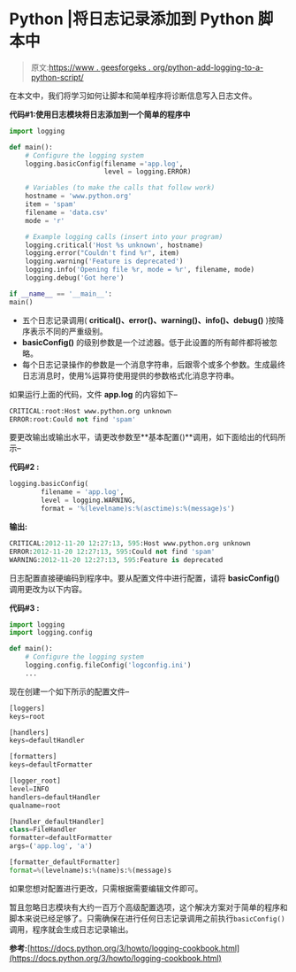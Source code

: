 # Python |将日志记录添加到 Python 脚本中

> 原文:[https://www . geesforgeks . org/python-add-logging-to-a-python-script/](https://www.geeksforgeeks.org/python-add-logging-to-a-python-script/)

在本文中，我们将学习如何让脚本和简单程序将诊断信息写入日志文件。

**代码#1:使用日志模块将日志添加到一个简单的程序中**

```py
import logging

def main():
    # Configure the logging system
    logging.basicConfig(filename ='app.log',
                        level = logging.ERROR)

    # Variables (to make the calls that follow work)
    hostname = 'www.python.org'
    item = 'spam'
    filename = 'data.csv'
    mode = 'r'

    # Example logging calls (insert into your program)
    logging.critical('Host %s unknown', hostname)
    logging.error("Couldn't find %r", item)
    logging.warning('Feature is deprecated')
    logging.info('Opening file %r, mode = %r', filename, mode)
    logging.debug('Got here')

if __name__ == '__main__':
main()
```

*   五个日志记录调用( **critical()、error()、warning()、info()、debug()** )按降序表示不同的严重级别。
*   **basicConfig()** 的级别参数是一个过滤器。低于此设置的所有邮件都将被忽略。
*   每个日志记录操作的参数是一个消息字符串，后跟零个或多个参数。生成最终日志消息时，使用%运算符使用提供的参数格式化消息字符串。

如果运行上面的代码，文件 **app.log** 的内容如下–

```py
CRITICAL:root:Host www.python.org unknown
ERROR:root:Could not find 'spam'
```

要更改输出或输出水平，请更改参数至**基本配置()**调用，如下面给出的代码所示–

**代码#2 :**

```py
logging.basicConfig( 
        filename = 'app.log', 
        level = logging.WARNING, 
        format = '%(levelname)s:%(asctime)s:%(message)s')
```

**输出:**

```py
CRITICAL:2012-11-20 12:27:13, 595:Host www.python.org unknown
ERROR:2012-11-20 12:27:13, 595:Could not find 'spam'
WARNING:2012-11-20 12:27:13, 595:Feature is deprecated
```

日志配置直接硬编码到程序中。要从配置文件中进行配置，请将 **basicConfig()** 调用更改为以下内容。

**代码#3 :**

```py
import logging
import logging.config

def main():
    # Configure the logging system
    logging.config.fileConfig('logconfig.ini')
    ...
```

现在创建一个如下所示的配置文件–

```py
[loggers]
keys=root

[handlers]
keys=defaultHandler

[formatters]
keys=defaultFormatter

[logger_root]
level=INFO
handlers=defaultHandler
qualname=root

[handler_defaultHandler]
class=FileHandler
formatter=defaultFormatter
args=('app.log', 'a')

[formatter_defaultFormatter]
format=%(levelname)s:%(name)s:%(message)s

```

如果您想对配置进行更改，只需根据需要编辑文件即可。

暂且忽略日志模块有大约一百万个高级配置选项，这个解决方案对于简单的程序和脚本来说已经足够了。只需确保在进行任何日志记录调用之前执行`basicConfig()`调用，程序就会生成日志记录输出。

**参考:**[https://docs.python.org/3/howto/logging-cookbook.html](https://docs.python.org/3/howto/logging-cookbook.html)